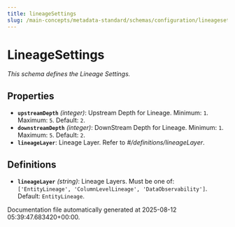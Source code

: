 ```yaml
---
title: lineageSettings
slug: /main-concepts/metadata-standard/schemas/configuration/lineagesettings
---
```


# LineageSettings

*This schema defines the Lineage Settings.*

## Properties

- **`upstreamDepth`** *(integer)*: Upstream Depth for Lineage. Minimum: `1`. Maximum: `5`. Default: `2`.
- **`downstreamDepth`** *(integer)*: DownStream Depth for Lineage. Minimum: `1`. Maximum: `5`. Default: `2`.
- **`lineageLayer`**: Lineage Layer. Refer to *#/definitions/lineageLayer*.
## Definitions

- **`lineageLayer`** *(string)*: Lineage Layers. Must be one of: `['EntityLineage', 'ColumnLevelLineage', 'DataObservability']`. Default: `EntityLineage`.


Documentation file automatically generated at 2025-08-12 05:39:47.683420+00:00.
